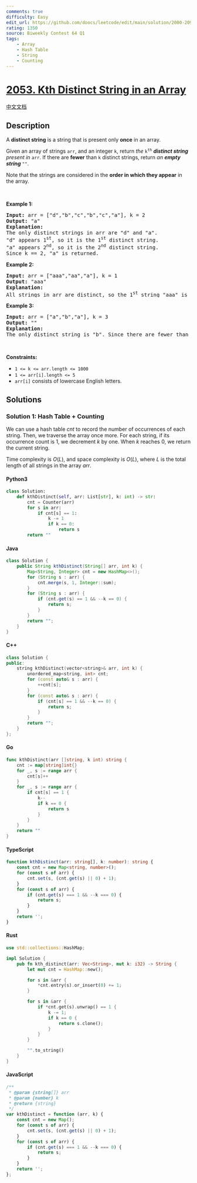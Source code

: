 ```yaml
---
comments: true
difficulty: Easy
edit_url: https://github.com/doocs/leetcode/edit/main/solution/2000-2099/2053.Kth%20Distinct%20String%20in%20an%20Array/README_EN.md
rating: 1350
source: Biweekly Contest 64 Q1
tags:
    - Array
    - Hash Table
    - String
    - Counting
---
```


<!-- problem:start -->

# [2053. Kth Distinct String in an Array](https://leetcode.com/problems/kth-distinct-string-in-an-array)

[中文文档](/solution/2000-2099/2053.Kth%20Distinct%20String%20in%20an%20Array/README.md)

## Description

<!-- description:start -->

<p>A <strong>distinct string</strong> is a string that is present only <strong>once</strong> in an array.</p>

<p>Given an array of strings <code>arr</code>, and an integer <code>k</code>, return <em>the </em><code>k<sup>th</sup></code><em> <strong>distinct string</strong> present in </em><code>arr</code>. If there are <strong>fewer</strong> than <code>k</code> distinct strings, return <em>an <strong>empty string </strong></em><code>&quot;&quot;</code>.</p>

<p>Note that the strings are considered in the <strong>order in which they appear</strong> in the array.</p>

<p>&nbsp;</p>
<p><strong class="example">Example 1:</strong></p>

<pre>
<strong>Input:</strong> arr = [&quot;d&quot;,&quot;b&quot;,&quot;c&quot;,&quot;b&quot;,&quot;c&quot;,&quot;a&quot;], k = 2
<strong>Output:</strong> &quot;a&quot;
<strong>Explanation:</strong>
The only distinct strings in arr are &quot;d&quot; and &quot;a&quot;.
&quot;d&quot; appears 1<sup>st</sup>, so it is the 1<sup>st</sup> distinct string.
&quot;a&quot; appears 2<sup>nd</sup>, so it is the 2<sup>nd</sup> distinct string.
Since k == 2, &quot;a&quot; is returned.
</pre>

<p><strong class="example">Example 2:</strong></p>

<pre>
<strong>Input:</strong> arr = [&quot;aaa&quot;,&quot;aa&quot;,&quot;a&quot;], k = 1
<strong>Output:</strong> &quot;aaa&quot;
<strong>Explanation:</strong>
All strings in arr are distinct, so the 1<sup>st</sup> string &quot;aaa&quot; is returned.
</pre>

<p><strong class="example">Example 3:</strong></p>

<pre>
<strong>Input:</strong> arr = [&quot;a&quot;,&quot;b&quot;,&quot;a&quot;], k = 3
<strong>Output:</strong> &quot;&quot;
<strong>Explanation:</strong>
The only distinct string is &quot;b&quot;. Since there are fewer than 3 distinct strings, we return an empty string &quot;&quot;.
</pre>

<p>&nbsp;</p>
<p><strong>Constraints:</strong></p>

<ul>
	<li><code>1 &lt;= k &lt;= arr.length &lt;= 1000</code></li>
	<li><code>1 &lt;= arr[i].length &lt;= 5</code></li>
	<li><code>arr[i]</code> consists of lowercase English letters.</li>
</ul>

<!-- description:end -->

## Solutions

<!-- solution:start -->

### Solution 1: Hash Table + Counting

We can use a hash table $\textit{cnt}$ to record the number of occurrences of each string. Then, we traverse the array once more. For each string, if its occurrence count is $1$, we decrement $k$ by one. When $k$ reaches $0$, we return the current string.

Time complexity is $O(L)$, and space complexity is $O(L)$, where $L$ is the total length of all strings in the array $\textit{arr}$.

<!-- tabs:start -->

#### Python3

```python
class Solution:
    def kthDistinct(self, arr: List[str], k: int) -> str:
        cnt = Counter(arr)
        for s in arr:
            if cnt[s] == 1:
                k -= 1
                if k == 0:
                    return s
        return ""
```

#### Java

```java
class Solution {
    public String kthDistinct(String[] arr, int k) {
        Map<String, Integer> cnt = new HashMap<>();
        for (String s : arr) {
            cnt.merge(s, 1, Integer::sum);
        }
        for (String s : arr) {
            if (cnt.get(s) == 1 && --k == 0) {
                return s;
            }
        }
        return "";
    }
}
```

#### C++

```cpp
class Solution {
public:
    string kthDistinct(vector<string>& arr, int k) {
        unordered_map<string, int> cnt;
        for (const auto& s : arr) {
            ++cnt[s];
        }
        for (const auto& s : arr) {
            if (cnt[s] == 1 && --k == 0) {
                return s;
            }
        }
        return "";
    }
};
```

#### Go

```go
func kthDistinct(arr []string, k int) string {
	cnt := map[string]int{}
	for _, s := range arr {
		cnt[s]++
	}
	for _, s := range arr {
		if cnt[s] == 1 {
			k--
			if k == 0 {
				return s
			}
		}
	}
	return ""
}
```

#### TypeScript

```ts
function kthDistinct(arr: string[], k: number): string {
    const cnt = new Map<string, number>();
    for (const s of arr) {
        cnt.set(s, (cnt.get(s) || 0) + 1);
    }
    for (const s of arr) {
        if (cnt.get(s) === 1 && --k === 0) {
            return s;
        }
    }
    return '';
}
```

#### Rust

```rust
use std::collections::HashMap;

impl Solution {
    pub fn kth_distinct(arr: Vec<String>, mut k: i32) -> String {
        let mut cnt = HashMap::new();

        for s in &arr {
            *cnt.entry(s).or_insert(0) += 1;
        }

        for s in &arr {
            if *cnt.get(s).unwrap() == 1 {
                k -= 1;
                if k == 0 {
                    return s.clone();
                }
            }
        }

        "".to_string()
    }
}
```

#### JavaScript

```js
/**
 * @param {string[]} arr
 * @param {number} k
 * @return {string}
 */
var kthDistinct = function (arr, k) {
    const cnt = new Map();
    for (const s of arr) {
        cnt.set(s, (cnt.get(s) || 0) + 1);
    }
    for (const s of arr) {
        if (cnt.get(s) === 1 && --k === 0) {
            return s;
        }
    }
    return '';
};
```

<!-- tabs:end -->

<!-- solution:end -->

<!-- problem:end -->
